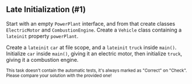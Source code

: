 ## Late Initialization (#1)

Start with an empty `PowerPlant` interface, and from that create classes
`ElectricMotor` and `CombustionEngine`. Create a `Vehicle` class containing
a `lateinit` property `powerPlant`.

Create a `lateinit` `car` at file scope, and a `lateinit` `truck` inside
`main()`. Initialize `car` inside `main()`, giving it an electric motor,
then initialize `truck`, giving it a combustion engine.

<sub> This task doesn't contain the automatic tests,
it's always marked as "Correct" on "Check".
Please compare your solution with the provided one! </sub>